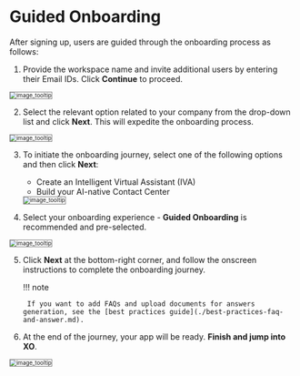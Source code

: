 # Guided Onboarding

After signing up, users are guided through the onboarding process as follows:

1. Provide the workspace name and invite additional users by entering their Email IDs. Click **Continue** to proceed.
 <img src="../images/accplatform(17).png" alt="image_tooltip" title="image_tooltip" style="border: 1px solid gray; zoom:70%;"> 

2. Select the relevant option related to your company from the drop-down list and click **Next**. This will expedite the onboarding process.  
<img src="../images/accplatform(18).png" alt="image_tooltip" title="image_tooltip" style="border: 1px solid gray; zoom:70%;">

3. To initiate the onboarding journey, select one of the following options and then click **Next**:
    * Create an Intelligent Virtual Assistant (IVA)
    * Build your AI-native Contact Center  
    <img src="../images/accplatform(19).png" alt="image_tooltip" title="image_tooltip" style="border: 1px solid gray; zoom:70%;">

4. Select your onboarding experience - **Guided Onboarding** is recommended and pre-selected.  
<img src="../images/accplatform(20).png" alt="image_tooltip" title="image_tooltip" style="border: 1px solid gray; zoom:70%;">

5. Click **Next** at the bottom-right corner, and follow the onscreen instructions to complete the onboarding journey.

    !!! note 

        If you want to add FAQs and upload documents for answers generation, see the [best practices guide](./best-practices-faq-and-answer.md).        

6. At the end of the journey, your app will be ready. **Finish and jump into XO**.  
<img src="../images/accplatform(21).png" alt="image_tooltip" title="image_tooltip" style="border: 1px solid gray; zoom:70%;">


